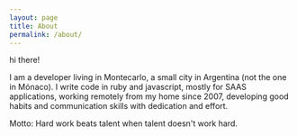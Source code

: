 ```yaml
---
layout: page
title: About
permalink: /about/
---
```


hi there!

I am a developer living in Montecarlo, a small city in Argentina (not the one in Mónaco).
I write code in ruby and javascript, mostly for SAAS applications, working remotely from my home
since 2007, developing good habits and communication skills with dedication and effort.

Motto: Hard work beats talent when talent doesn't work hard.
